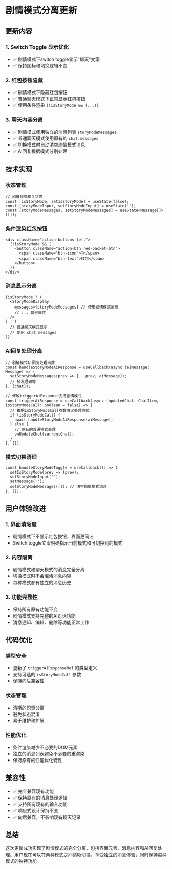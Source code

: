 # 剧情模式分离更新

## 更新内容

### 1. Switch Toggle 显示优化
- ✅ 剧情模式下switch toggle显示"聊天"文案
- ✅ 保持图标和切换逻辑不变

### 2. 红包按钮隐藏
- ✅ 剧情模式下隐藏红包按钮
- ✅ 普通聊天模式下正常显示红包按钮
- ✅ 使用条件渲染 `{!isStoryMode && (...)}`

### 3. 聊天内容分离
- ✅ 剧情模式使用独立的消息列表 `storyModeMessages`
- ✅ 普通聊天模式使用原有的 `chat.messages`
- ✅ 切换模式时自动清空剧情模式消息
- ✅ AI回复根据模式分别处理

## 技术实现

### 状态管理
```tsx
// 剧情模式相关状态
const [isStoryMode, setIsStoryMode] = useState(false);
const [storyModeInput, setStoryModeInput] = useState('');
const [storyModeMessages, setStoryModeMessages] = useState<Message[]>([]);
```

### 条件渲染红包按钮
```tsx
<div className="action-buttons-left">
  {!isStoryMode && (
    <button className="action-btn red-packet-btn">
      <span className="btn-icon">🧧</span>
      <span className="btn-text">红包</span>
    </button>
  )}
</div>
```

### 消息显示分离
```tsx
{isStoryMode ? (
  <StoryModeDisplay
    messages={storyModeMessages} // 使用剧情模式消息
    // ... 其他属性
  />
) : (
  // 普通聊天模式显示
  // 使用 chat.messages
)}
```

### AI回复处理分离
```tsx
// 剧情模式AI回复处理函数
const handleStoryModeAiResponse = useCallback(async (aiMessage: Message) => {
  setStoryModeMessages(prev => [...prev, aiMessage]);
  // 触发通知等
}, [chat]);

// 修改triggerAiResponse支持剧情模式
const triggerAiResponse = useCallback(async (updatedChat: ChatItem, isStoryModeCall: boolean = false) => {
  // 根据isStoryModeCall参数决定处理方式
  if (isStoryModeCall) {
    await handleStoryModeAiResponse(aiMessage);
  } else {
    // 原有的普通模式处理
    onUpdateChat(currentChat);
  }
}, []);
```

### 模式切换清理
```tsx
const handleStoryModeToggle = useCallback(() => {
  setIsStoryMode(prev => !prev);
  setStoryModeInput('');
  setMessage('');
  setStoryModeMessages([]); // 清空剧情模式消息
}, []);
```

## 用户体验改进

### 1. 界面清晰度
- 剧情模式下不显示红包按钮，界面更简洁
- Switch toggle文案明确指示当前模式和可切换到的模式

### 2. 内容隔离
- 剧情模式和聊天模式的消息完全分离
- 切换模式时不会混淆消息内容
- 每种模式都有独立的消息历史

### 3. 功能完整性
- 保持所有原有功能不变
- 剧情模式支持完整的AI对话功能
- 消息通知、编辑、删除等功能正常工作

## 代码优化

### 类型安全
- 更新了 `triggerAiResponseRef` 的类型定义
- 支持可选的 `isStoryModeCall` 参数
- 保持向后兼容性

### 状态管理
- 清晰的职责分离
- 避免状态混淆
- 易于维护和扩展

### 性能优化
- 条件渲染减少不必要的DOM元素
- 独立的消息列表避免不必要的重渲染
- 保持原有的性能优化特性

## 兼容性

- ✅ 完全兼容现有功能
- ✅ 保持原有的消息处理逻辑
- ✅ 支持所有现有的输入功能
- ✅ 响应式设计保持不变
- ✅ 向后兼容，不影响现有聊天记录

## 总结

这次更新成功实现了剧情模式的完全分离，包括界面元素、消息内容和AI回复处理。用户现在可以在两种模式之间清晰切换，享受独立的消息体验，同时保持每种模式的独特功能。
